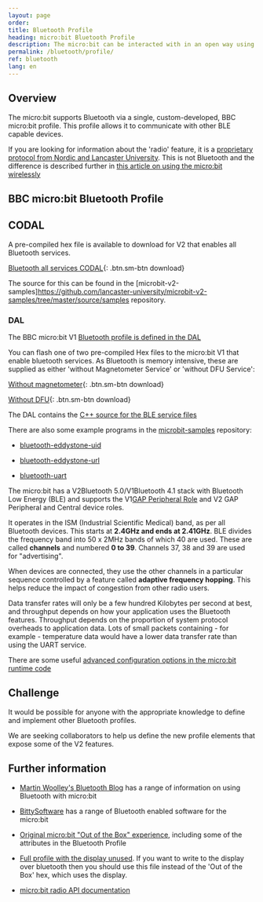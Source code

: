 ```yaml
---
layout: page
order:
title: Bluetooth Profile
heading: micro:bit Bluetooth Profile
description: The micro:bit can be interacted with in an open way using the standard Bluetooth Low Energy (BLE) protocol. This page outlines the details of the micro:bit protocol
permalink: /bluetooth/profile/
ref: bluetooth
lang: en
---
```


## Overview

The micro:bit supports Bluetooth via a single, custom-developed, BBC micro:bit profile. This profile allows it to communicate with other BLE capable devices.

If you are looking for information about the 'radio' feature, it is a [proprietary protocol from Nordic and Lancaster University](https://lancaster-university.github.io/microbit-docs/ubit/radio/). This is not Bluetooth and the difference is described further in [this article on using the micro:bit wirelessly](https://support.microbit.org/support/solutions/articles/19000083637-using-the-micro-bit-wirelessly-)

## BBC micro:bit Bluetooth Profile

## CODAL

A pre-compiled hex file is available to download for <span class="v2">V2</span> that enables all Bluetooth services. 

[Bluetooth all services CODAL](/docs/bluetooth/assets/BLE_All_Services_CODAL_0-0-24-ABDLIMTU-P.hex){: .btn.sm-btn download}

The source for this can be found in the [microbit-v2-samples]https://github.com/lancaster-university/microbit-v2-samples/tree/master/source/samples repository.


### DAL

The BBC micro:bit <span class="v1">V1</span> [Bluetooth profile is defined in the DAL](https://lancaster-university.github.io/microbit-docs/ble/profile/)

You can flash one of two pre-compiled Hex files to the micro:bit <span class="v1">V1</span> that enable bluetooth services. As Bluetooth is memory intensive, these are supplied as either 'without Magnetometer Service' or 'without DFU Service':

[Without magnetometer](/docs/bluetooth/assets/BLE_All_Services_DAL_2-1-1-No-Mag.hex){: .btn.sm-btn download}

[Without DFU](/docs/bluetooth/assets/BLE_All_Services_DAL_2-1-1-No-DFU.hex){: .btn.sm-btn download}

The DAL contains the [C++ source for the BLE service files](https://github.com/lancaster-university/microbit-samples/blob/master/source/examples/bluetooth-services/main.cpp)

There are also some example programs in the [microbit-samples](https://github.com/lancaster-university/microbit-samples) repository:

- [bluetooth-eddystone-uid](https://github.com/lancaster-university/microbit-samples/tree/master/source/examples/bluetooth-eddystone-uid)

- [bluetooth-eddystone-url](https://github.com/lancaster-university/microbit-samples/tree/master/source/examples/bluetooth-eddystone-url)

- [bluetooth-uart](https://github.com/lancaster-university/microbit-samples/tree/master/source/examples/bluetooth-uart)

The micro:bit has a <span class="v2">V2</span>Bluetooth 5.0/<span class="v1">V1</span>Bluetooth 4.1 stack with Bluetooth Low Energy (BLE) and supports the <span class="v1">V1</span>[GAP Peripheral Role](https://bluetooth-developer.blogspot.com/2016/07/microbit-and-bluetooth-roles.html) and <span class="v2">V2</span> GAP Peripheral and Central device roles.

It operates in the ISM (Industrial Scientific Medical) band, as per all Bluetooth devices. This starts at **2.4GHz and ends at 2.41GHz**. BLE divides the frequency band into 50 x 2MHz bands of which 40 are used. These are called **channels** and numbered **0 to 39**. Channels 37, 38 and 39 are used for "advertising".

When devices are connected, they use the other channels in a particular sequence controlled by a feature called **adaptive frequency hopping**. This helps reduce the impact of congestion from other radio users.

Data transfer rates will only be a few hundred Kilobytes per second at best, and throughput depends on how your application uses the Bluetooth features. Throughput depends on the proportion of system protocol overheads to application data. Lots of small packets containing - for example - temperature data would have a lower data transfer rate than using the UART service.

There are some useful [advanced configuration options in the micro:bit runtime code](https://lancaster-university.github.io/microbit-docs/advanced/#compile-time-options-with-yotta)

## Challenge

It would be possible for anyone with the appropriate knowledge to define and implement other Bluetooth profiles.

We are seeking collaborators to help us define the new profile elements that expose some of the <span class="v2">V2</span> features.

## Further information

- [Martin Woolley's Bluetooth Blog](https://bluetooth-developer.blogspot.com/) has a range of information on using Bluetooth with micro:bit

- [BittySoftware](https://bittysoftware.blogspot.com) has a range of Bluetooth enabled software for the micro:bit

- [Original micro:bit "Out of the Box" experience](https://support.microbit.org/a/solutions/articles/19000021613), including some of the attributes in the Bluetooth Profile

- [Full profile with the display unused](https://lancaster-university.github.io/microbit-docs/resources/microbit-1_4_17_pwr0.zip). If you want to write to the display over bluetooth then you should use this file instead of the 'Out of the Box' hex, which uses the display.

- [micro:bit radio API documentation](https://lancaster-university.github.io/microbit-docs/ubit/radio/)
